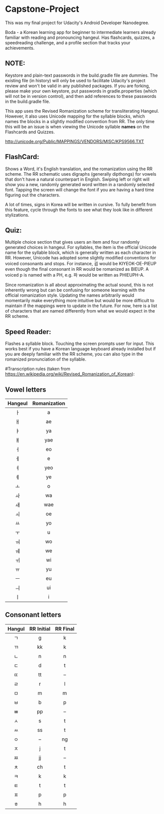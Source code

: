 # Capstone-Project
This was my final project for Udacity's Android Developer Nanodegree.

Boda - a Korean learning app for beginner to intermediate learners already familiar with reading and pronouncing hangeul. Has flashcards, quizzes, a speedreading challenge, and a profile section that tracks your achievements.

NOTE:
------------------------
Keystore and plain-text passwords in the build.gradle file are dummies. The existing file (in history) will only be used to facilitate Udacity's project review and won't be valid in any published packages. If you are forking, please make your own keystore, put passwords in gradle.properties (which will not be in version control), and then add references to these passwords in the build.gradle file.

This app uses the Revised Romanization scheme for transliterating Hangeul. However, it also uses Unicode mapping for the syllable blocks, which names the blocks in a slightly modified convention from RR. The only time this will be an issue is when viewing the Unicode syllable **names** on the Flashcards and Quizzes.

http://unicode.org/Public/MAPPINGS/VENDORS/MISC/KPS9566.TXT

FlashCard:
------------------------
Shows a Word, it's English translation, and the romanization using the RR scheme. The RR schematic uses digraphs (generally dipthongs) for vowels that don't have a natural counterpart in English. Swiping left or right will show you a new, randomly generated word written in a randomly selected font. Tapping the screen will change the font if you are having a hard time figuring out the characters.

A lot of times, signs in Korea will be written in cursive. To fully benefit from this feature, cycle through the fonts to see what they look like in different stylizations.

Quiz:
------------------------
Multiple choice section that gives users an item and four randomly generated choices in hangeul. For syllables, the item is the official Unicode name for the syllable block, which is generally written as each character in RR. However, Unicode has adopted some slightly modified conventions for voiced consonants and stops. For instance, 굅 would be KIYEOK-OE-PIEUP even though the final consonant in RR would be romanized as BIEUP. A voiced p is named with a PH, e.g. 파 would be written as PHIEUPH-A. 

Since romanization is all about approximating the actual sound, this is not inherently wrong but can be confusing for someone learning with the official romanization style. Updating the names arbitrarily would momentarily make everything more intuitive but would be more difficult to maintain if the mappings were to update in the future. For now, here is a list of characters that are named differently from what we would expect in the RR scheme.

Speed Reader:
------------------------
Flashes a syllable block. Touching the screen prompts user for input. This works best if you have a Korean language keyboard already installed but if you are deeply familiar with the RR scheme, you can also type in the romanized pronunciation of the syllable.

#Transcription rules
(taken from https://en.wikipedia.org/wiki/Revised_Romanization_of_Korean):

Vowel letters
---------------
|Hangeul|Romanization|
|:--:|:--:|
|ㅏ|	a|
|ㅐ|	ae|
|ㅑ|	ya|
|ㅒ|	yae|
|ㅓ|	eo|
|ㅔ|	e|
|ㅕ|	yeo|
|ㅖ|	ye|
|ㅗ|	o|
|ㅘ|	wa|
|ㅙ|	wae|
|ㅚ|	oe|
|ㅛ|	yo|
|ㅜ|	u|
|ㅝ|	wo|
|ㅞ|	we|
|ㅟ|	wi|
|ㅠ|	yu|
|ㅡ|	eu|
|ㅢ|	ui|
|ㅣ|	i|

Consonant letters
-------------------
|Hangul|	RR Initial|	RR Final|
|:--:|:--:|:--:|
|ㄱ|	g|	k|
|ㄲ|	kk|	k|
|ㄴ|	n|	n|
|ㄷ|	d|	t|
|ㄸ|	tt|	–|
|ㄹ|	r|	l|
|ㅁ|	m|	m|
|ㅂ|	b|	p|
|ㅃ|	pp|	–|
|ㅅ|	s|	t|
|ㅆ|	ss|	t|
|ㅇ|	–|	ng|
|ㅈ|	j|	t|
|ㅉ|	jj|	–|
|ㅊ|	ch|	t|
|ㅋ|	k|	k|
|ㅌ|	t|	t|
|ㅍ|	p|	p|
|ㅎ|	h|	h|

